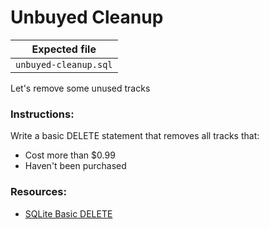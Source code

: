 # Unbuyed Cleanup

| Expected file |
| ------------- |
| `unbuyed-cleanup.sql` |

Let's remove some unused tracks

### Instructions:

Write a basic DELETE statement that removes all tracks that:
- Cost more than $0.99
- Haven't been purchased 

### Resources:
- [SQLite Basic DELETE](https://sqlite.org/lang_delete.html)
